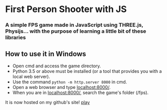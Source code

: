 # First Person Shooter with JS

### A simple FPS game made in JavaScript using THREE.js, Physijs... with the purpose of learning a little bit of these libraries

## How to use it in Windows

- Open cmd and access the game directory.
- Python 3.5 or above must be installed (or a tool that provides you with a local web server).
- Use the command `python -m http.server 8000` in cmd.
- Open a web browser and type [localhost:8000/](http://localhost:8000/).
- When you are in [localhost:8000/](http://localhost:8000/), search the game's folder (/fps).

It is now hosted on my github's site! [play](http://davidinfante.github.io)